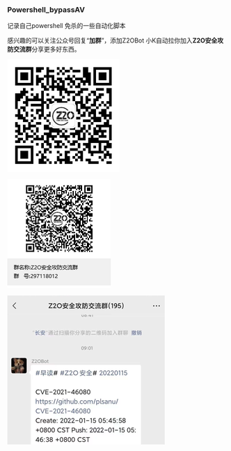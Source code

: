 



### Powershell_bypassAV

记录自己powershell 免杀的一些自动化脚本



感兴趣的可以关注公众号回复“**加群**”，添加Z2OBot 小K自动拉你加入**Z2O安全攻防交流群**分享更多好东西。

![公众号](images/公众号.jpg)

![Z2O安全攻防交流群群聊qq二维码](images/Z2O安全攻防交流群群聊qq二维码.png)

![image-20220117235055178](images/image-20220117235055178.png)
